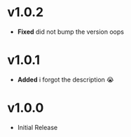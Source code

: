 # v1.0.2
- **Fixed** did not bump the version oops


# v1.0.1
- **Added** i forgot the description :sob:

# v1.0.0
- Initial Release